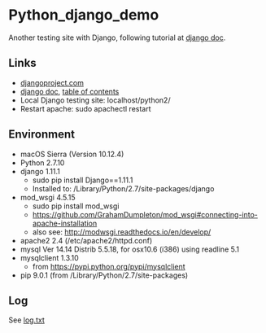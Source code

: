 # Python_django_demo
Another testing site with Django, following tutorial at <a href="https://docs.djangoproject.com/en/1.11/">django doc</a>.


## Links

- <a href="http://djangoproject.com">djangoproject.com</a>
- <a href="https://docs.djangoproject.com/en/1.11/">django doc</a>, <a href="https://docs.djangoproject.com/en/1.11/contents/">table of contents</a>
- Local Django testing site: localhost/python2/
- Restart apache: sudo apachectl restart 


## Environment

- macOS Sierra (Version 10.12.4)
- Python 2.7.10
- django 1.11.1 
  - sudo pip install Django==1.11.1 
  - Installed to: /Library/Python/2.7/site-packages/django
- mod_wsgi 4.5.15 
  - sudo pip install mod_wsgi
  - https://github.com/GrahamDumpleton/mod_wsgi#connecting-into-apache-installation
  - also see: http://modwsgi.readthedocs.io/en/develop/
- apache2 2.4 (/etc/apache2/httpd.conf)
- mysql  Ver 14.14 Distrib 5.5.18, for osx10.6 (i386) using readline 5.1
- mysqlclient 1.3.10 
  - from https://pypi.python.org/pypi/mysqlclient
- pip 9.0.1 (from /Library/Python/2.7/site-packages)


## Log

See <a href="log.txt">log.txt</a>
